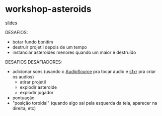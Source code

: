# workshop-asteroids

[slides](https://docs.google.com/presentation/d/e/2PACX-1vQKcxOMLacZIDottRnOgX2tF6MGSZD9oo07iwxwqNiAe_vH9JJTMbraq_hDYcKg9xkzRUTDHoc5WCdS/pub?start=false&loop=false&delayms=60000)

DESAFIOS:
- botar fundo bonitim
- destruir projetil depois de um tempo
- instanciar asteroides menores quando um maior é destruído

DESAFIOS DESAFIADORES:
- adicionar sons (usando o [AudioSource](https://docs.unity3d.com/ScriptReference/AudioSource.html) pra tocar audio e [sfxr](https://sfxr.me/) pra criar os audios)
  - atirar projetil
  - explodir asteroide
  - explodir jogador
- pontuação
- "posição toroidal" (quando algo sai pela esquerda da tela, aparecer na direita, etc)

